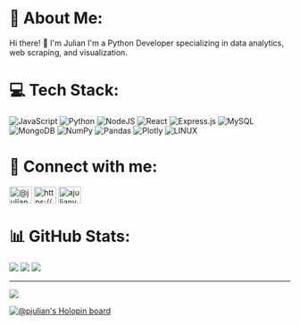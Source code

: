 # 💫 About Me:
Hi there! 👋 I'm Julian I'm a Python Developer specializing in data analytics, web scraping, and visualization. 

# 💻 Tech Stack:
![JavaScript](https://img.shields.io/badge/javascript-%23323330.svg?style=for-the-badge&logo=javascript&logoColor=%23F7DF1E) ![Python](https://img.shields.io/badge/python-3670A0?style=for-the-badge&logo=python&logoColor=ffdd54) ![NodeJS](https://img.shields.io/badge/node.js-6DA55F?style=for-the-badge&logo=node.js&logoColor=white) ![React](https://img.shields.io/badge/react-%2320232a.svg?style=for-the-badge&logo=react&logoColor=%2361DAFB) ![Express.js](https://img.shields.io/badge/express.js-%23404d59.svg?style=for-the-badge&logo=express&logoColor=%2361DAFB) ![MySQL](https://img.shields.io/badge/mysql-%2300f.svg?style=for-the-badge&logo=mysql&logoColor=white) ![MongoDB](https://img.shields.io/badge/MongoDB-%234ea94b.svg?style=for-the-badge&logo=mongodb&logoColor=white) ![NumPy](https://img.shields.io/badge/numpy-%23013243.svg?style=for-the-badge&logo=numpy&logoColor=white) ![Pandas](https://img.shields.io/badge/pandas-%23150458.svg?style=for-the-badge&logo=pandas&logoColor=white) ![Plotly](https://img.shields.io/badge/Plotly-%233F4F75.svg?style=for-the-badge&logo=plotly&logoColor=white) ![LINUX](https://img.shields.io/badge/Linux-FCC624?style=for-the-badge&logo=linux&logoColor=black)

# 🤝 Connect with me:
<p align="left">
<a href="https://twitter.com/@julianvargasav" target="blank"><img align="center" src="https://raw.githubusercontent.com/rahuldkjain/github-profile-readme-generator/master/src/images/icons/Social/twitter.svg" alt="@julianvargasav" height="30" width="40" /></a>
<a href="https://linkedin.com/in/https://www.linkedin.com/in/julian-david-vargas-avendaño-139b05234/" target="blank"><img align="center" src="https://raw.githubusercontent.com/rahuldkjain/github-profile-readme-generator/master/src/images/icons/Social/linked-in-alt.svg" alt="https://www.linkedin.com/in/julian-david-vargas-avendaño-139b05234/" height="30" width="40" /></a>
<a href="https://instagram.com/ajulianv" target="blank"><img align="center" src="https://raw.githubusercontent.com/rahuldkjain/github-profile-readme-generator/master/src/images/icons/Social/instagram.svg" alt="ajulianv" height="30" width="40" /></a>
</p>


# 📊 GitHub Stats:

![](https://github-readme-stats.vercel.app/api?username=pJulianV&theme=dark&hide_border=false&include_all_commits=false&count_private=false)
![](https://github-readme-stats.vercel.app/api/top-langs/?username=pJulianV&theme=dark&hide_border=false&include_all_commits=false&count_private=false&layout=compact)
![](https://github-readme-streak-stats.herokuapp.com/?user=pJulianV&theme=dark&hide_border=false)<br/>

---
[![](https://visitcount.itsvg.in/api?id=pJulianV&icon=0&color=0)](https://visitcount.itsvg.in)

<!-- Proudly created with GPRM ( https://gprm.itsvg.in ) -->

[![@pjulian's Holopin board](https://holopin.me/pjulian)](https://holopin.io/@pjulian)





